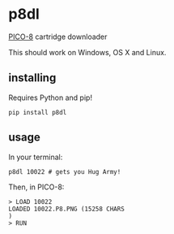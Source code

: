 # p8dl
[PICO-8](http://www.lexaloffle.com/pico-8.php) cartridge downloader

This should work on Windows, OS X and Linux.



## installing

Requires Python and pip!

```
pip install p8dl
```

## usage

In your terminal:

```
p8dl 10022 # gets you Hug Army!
```

Then, in PICO-8:
```
> LOAD 10022
LOADED 10022.P8.PNG (15258 CHARS
)
> RUN
```
